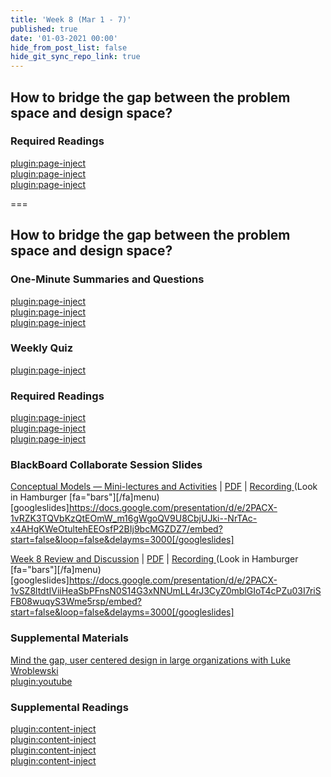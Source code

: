 ```yaml
---
title: 'Week 8 (Mar 1 - 7)'
published: true
date: '01-03-2021 00:00'
hide_from_post_list: false
hide_git_sync_repo_link: true
---
```


## How to bridge the gap between the problem space and design space?

### Required Readings  
[plugin:page-inject](/211/weekly-readings/week-08-1?template=partials/embedlycardlinkonly)  
[plugin:page-inject](/211/weekly-readings/week-08-2?template=partials/embedlycardlinkonly)  
[plugin:page-inject](/211/weekly-readings/week-08-3?template=partials/embedlycardlinkonly)  

===

## **How to bridge the gap between the problem space and design space?**

### One-Minute Summaries and Questions  
[plugin:page-inject](/211/lms-assignments/one-minute-summaries/week-08-1)  
[plugin:page-inject](/211/lms-assignments/one-minute-summaries/week-08-2)  
[plugin:page-inject](/211/lms-assignments/one-minute-summaries/week-08-3)  

### Weekly Quiz
[plugin:page-inject](/211/lms-assignments/weekly-review-quizzes/week-08)  

### Required Readings  
[plugin:page-inject](/211/weekly-readings/week-08-1?template=partials/embedlycardlinkonly)  
[plugin:page-inject](/211/weekly-readings/week-08-2?template=partials/embedlycardlinkonly)  
[plugin:page-inject](/211/weekly-readings/week-08-3?template=partials/embedlycardlinkonly)  

### BlackBoard Collaborate Session Slides
[Conceptual Models — Mini-lectures and Activities](https://docs.google.com/presentation/d/e/2PACX-1vRZK3TQVbKzQtEOmW_m16gWgoQV9U8CbjUJki--NrTAc-x4AHgKWeOtultehEEOsfP2BIj9bcMGZDZ7/pub?start=false&loop=false&delayms=3000) | [PDF](https://canvas.sfu.ca/courses/61465/files/folder/Downloads/Slides%20PDFs/Mini-Lectures%20and%20Activities/Week-08) | [Recording ](https://canvas.sfu.ca/courses/61465/external_tools/3544) (Look in Hamburger [fa="bars"][/fa]menu)
[googleslides]https://docs.google.com/presentation/d/e/2PACX-1vRZK3TQVbKzQtEOmW_m16gWgoQV9U8CbjUJki--NrTAc-x4AHgKWeOtultehEEOsfP2BIj9bcMGZDZ7/embed?start=false&loop=false&delayms=3000[/googleslides]

[Week 8 Review and Discussion](https://docs.google.com/presentation/d/e/2PACX-1vSZ8ltdtIViiHeaSbPFnsN0S14G3xNNUmLL4rJ3CyZ0mblGIoT4cPZu03I7riSFB08wuqyS3Wme5rsp/pub?start=false&loop=false&delayms=3000) | [PDF](https://canvas.sfu.ca/courses/61465/files/folder/Downloads/Slides%20PDFs/Review%20and%20Discussion/Week-08) | [Recording ](https://canvas.sfu.ca/courses/61465/external_tools/3544) (Look in Hamburger [fa="bars"][/fa]menu)
[googleslides]https://docs.google.com/presentation/d/e/2PACX-1vSZ8ltdtIViiHeaSbPFnsN0S14G3xNNUmLL4rJ3CyZ0mblGIoT4cPZu03I7riSFB08wuqyS3Wme5rsp/embed?start=false&loop=false&delayms=3000[/googleslides]

### Supplemental Materials  
[Mind the gap, user centered design in large organizations with Luke Wroblewski](https://www.youtube.com/watch?v=mAiNdU1go1A)  
[plugin:youtube](https://www.youtube.com/watch?v=mAiNdU1go1A)

### Supplemental Readings  
[plugin:content-inject](/211/ux-techniques-guide/how-to-bridge-the-gap-between-the-problem-space-and-design-space/cognitive-psychology)  
[plugin:content-inject](/211/ux-techniques-guide/how-to-bridge-the-gap-between-the-problem-space-and-design-space/conceptual-models)   
[plugin:content-inject](/211/ux-techniques-guide/how-to-bridge-the-gap-between-the-problem-space-and-design-space/emotional-design)   
[plugin:content-inject](/211/ux-techniques-guide/how-to-bridge-the-gap-between-the-problem-space-and-design-space/inclusive-design)   
